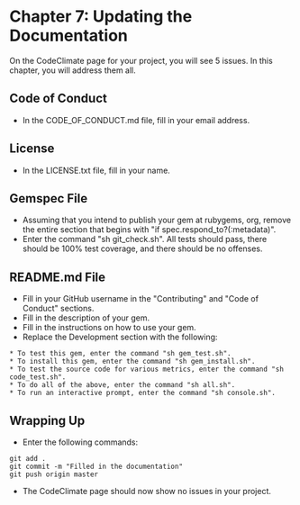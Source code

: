 # Chapter 7: Updating the Documentation

On the CodeClimate page for your project, you will see 5 issues.  In this chapter, you will address them all.

## Code of Conduct
* In the CODE_OF_CONDUCT.md file, fill in your email address.

## License
* In the LICENSE.txt file, fill in your name.

## Gemspec File
* Assuming that you intend to publish your gem at rubygems, org, remove the entire section that begins with "if spec.respond_to?(:metadata)".
* Enter the command "sh git_check.sh".  All tests should pass, there should be 100% test coverage, and there should be no offenses.

## README.md File
* Fill in your GitHub username in the "Contributing" and "Code of Conduct" sections.
* Fill in the description of your gem.
* Fill in the instructions on how to use your gem.
* Replace the Development section with the following:
```
* To test this gem, enter the command "sh gem_test.sh".
* To install this gem, enter the command "sh gem_install.sh".
* To test the source code for various metrics, enter the command "sh code_test.sh".
* To do all of the above, enter the command "sh all.sh".
* To run an interactive prompt, enter the command "sh console.sh".
```

## Wrapping Up
* Enter the following commands:
```
git add .
git commit -m "Filled in the documentation"
git push origin master
```
* The CodeClimate page should now show no issues in your project.
